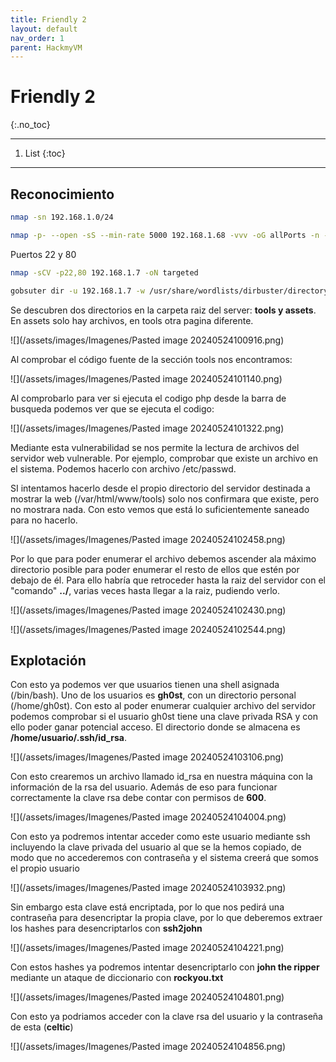 ```yaml
---
title: Friendly 2
layout: default
nav_order: 1
parent: HackmyVM
---
```


# Friendly 2
{:.no_toc}

---

1. List
{:toc}

---

## Reconocimiento

```bash
nmap -sn 192.168.1.0/24

nmap -p- --open -sS --min-rate 5000 192.168.1.68 -vvv -oG allPorts -n -Pn
```

Puertos 22 y 80

```bash
nmap -sCV -p22,80 192.168.1.7 -oN targeted
```

```bash
gobsuter dir -u 192.168.1.7 -w /usr/share/wordlists/dirbuster/directory-list-lowercase-2.3-medium.txt -x html,php,txt
```

Se descubren dos directorios en la carpeta raiz del server: **tools y assets**. En assets solo hay archivos, en tools otra pagina diferente.

![](/assets/images/Imagenes/Pasted image 20240524100916.png)

Al comprobar el código fuente de la sección tools nos encontramos:

![](/assets/images/Imagenes/Pasted image 20240524101140.png)

Al comprobarlo para ver si ejecuta el codigo php desde la barra de busqueda podemos ver que se ejecuta el codigo:


![](/assets/images/Imagenes/Pasted image 20240524101322.png)

Mediante esta vulnerabilidad se nos permite la lectura de archivos del servidor web vulnerable. Por ejemplo, comprobar que existe un archivo en el sistema. Podemos hacerlo con archivo /etc/passwd. 

SI intentamos hacerlo desde el propio directorio del servidor destinada a mostrar la web (/var/html/www/tools) solo nos confirmara que existe, pero no mostrara nada. Con esto vemos que está lo suficientemente saneado para no hacerlo.

![](/assets/images/Imagenes/Pasted image 20240524102458.png)

Por lo que para poder enumerar el archivo debemos ascender ala máximo directorio posible para poder enumerar el resto de ellos que estén por debajo de él. Para ello habría que retroceder hasta la raiz del servidor con el "comando" **../**, varias veces hasta llegar a la raiz, pudiendo verlo.

![](/assets/images/Imagenes/Pasted image 20240524102430.png)

![](/assets/images/Imagenes/Pasted image 20240524102544.png)

## Explotación

Con esto ya podemos ver que usuarios tienen una shell asignada (/bin/bash). Uno de los usuarios es **gh0st**, con un directorio personal (/home/gh0st). Con esto al poder enumerar cualquier archivo del servidor podemos comprobar si el usuario gh0st tiene una clave privada RSA y con ello poder ganar potencial acceso. El directorio donde se almacena es **/home/usuario/.ssh/id_rsa**.

![](/assets/images/Imagenes/Pasted image 20240524103106.png)

Con esto crearemos un archivo llamado id_rsa en nuestra máquina con la información de la rsa del usuario. Además de eso para funcionar correctamente la clave rsa debe contar con permisos de **600**.

![](/assets/images/Imagenes/Pasted image 20240524104004.png)

Con esto ya podremos intentar acceder como este usuario mediante ssh incluyendo la clave privada del usuario al que se la hemos copiado, de modo que no accederemos con contraseña y el sistema creerá que somos el propio usuario

![](/assets/images/Imagenes/Pasted image 20240524103932.png)

Sin embargo esta clave está encriptada, por lo que nos pedirá una contraseña para desencriptar la propia clave, por lo que deberemos extraer los hashes para desencriptarlos con **ssh2john**

![](/assets/images/Imagenes/Pasted image 20240524104221.png)

Con estos hashes ya podremos intentar desencriptarlo con **john the ripper** mediante un ataque de diccionario con **rockyou.txt**

![](/assets/images/Imagenes/Pasted image 20240524104801.png)

Con esto ya podriamos acceder con la clave rsa del usuario y la contraseña de esta (**celtic**)

![](/assets/images/Imagenes/Pasted image 20240524104856.png)